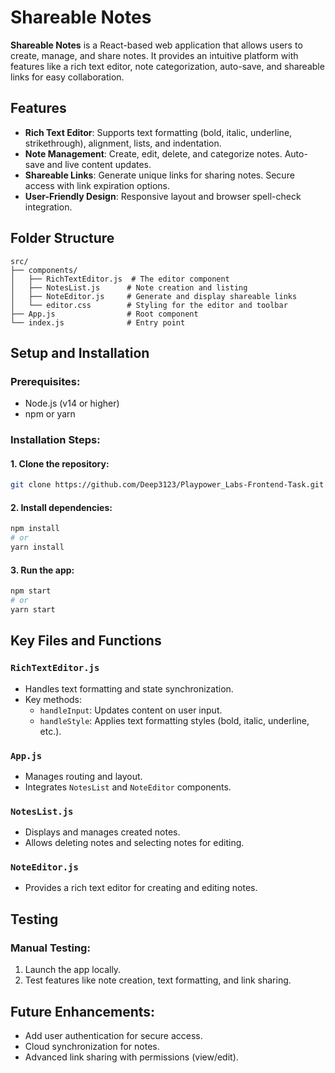 # Shareable Notes

**Shareable Notes** is a React-based web application that allows users to create, manage, and share notes. It provides an intuitive platform with features like a rich text editor, note categorization, auto-save, and shareable links for easy collaboration.

## Features

- **Rich Text Editor**: Supports text formatting (bold, italic, underline, strikethrough), alignment, lists, and indentation.
- **Note Management**: Create, edit, delete, and categorize notes. Auto-save and live content updates.
- **Shareable Links**: Generate unique links for sharing notes. Secure access with link expiration options.
- **User-Friendly Design**: Responsive layout and browser spell-check integration.

## Folder Structure

```plaintext
src/
├── components/
│   ├── RichTextEditor.js  # The editor component
│   ├── NotesList.js      # Note creation and listing
│   ├── NoteEditor.js     # Generate and display shareable links
│   └── editor.css        # Styling for the editor and toolbar
├── App.js                # Root component
└── index.js              # Entry point
```

## Setup and Installation
### Prerequisites:
- Node.js (v14 or higher)
- npm or yarn

### Installation Steps:
#### 1. Clone the repository:

```bash
git clone https://github.com/Deep3123/Playpower_Labs-Frontend-Task.git
```

#### 2. Install dependencies:

```bash
npm install
# or
yarn install
```

#### 3. Run the app:
   
```bash
npm start
# or
yarn start
```

## Key Files and Functions

### `RichTextEditor.js`
- Handles text formatting and state synchronization.
- Key methods:
  - `handleInput`: Updates content on user input.
  - `handleStyle`: Applies text formatting styles (bold, italic, underline, etc.).

### `App.js`
- Manages routing and layout.
- Integrates `NotesList` and `NoteEditor` components.

### `NotesList.js`
- Displays and manages created notes.
- Allows deleting notes and selecting notes for editing.

### `NoteEditor.js`
- Provides a rich text editor for creating and editing notes.

## Testing

### Manual Testing:
1. Launch the app locally.
2. Test features like note creation, text formatting, and link sharing.

## Future Enhancements:
- Add user authentication for secure access.
- Cloud synchronization for notes.
- Advanced link sharing with permissions (view/edit).

